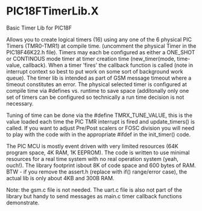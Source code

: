 # PIC18FTimerLib.X
Basic Timer Lib for PIC18F

Allows you to create logical timers (16) using any one of the 6 physical PIC Timers (TMR0-TMR1) at compile time.
(uncomment the physical Timer in the PIC18F46K22.h file). Timers may each be configured as either a ONE_SHOT or 
CONTINOUS mode timer at timer creation time (new_timer(mode, time-value, callback).  When a timer 'fires' the
callback function is called (note in interrupt context so best to put work on some sort of background work
queue). The timer lib is intended as part of GSM message timeout where a timeout constitutes an error. The physical
selected timer is configured at compile time via #defines vs. runtime to save space (additonally only one set of 
timers can be configured so technically a run time decision is not necessary.

Tuning of time can be done via the #define TMRX_TUNE_VALUE, this is the value loaded each time the PIC TMR 
interrupt is fired and update_timers() is called. If you want to adjust Pre/Post scalers or FOSC division
you will need to play with the code with in the appropriate #ifdef in the init_timer() code.

The PIC MCU is mostly event driven with very limited resources (64K program space, 4K RAM, 1K EEPROM). The code is written to use minimal resources for a real time system with no real operation system (yeah, ouch!). The library footprint isbout 8K of code space and 600 bytes of RAM. BTW - if you remove the assert.h (replace with if() range/error case), the actual lib is only about 4KB and 300B RAM.

Note: the gsm.c file is not needed. The uart.c file is also not part of the library but handy to send messages
as main.c timer callback functions demonstrate.
